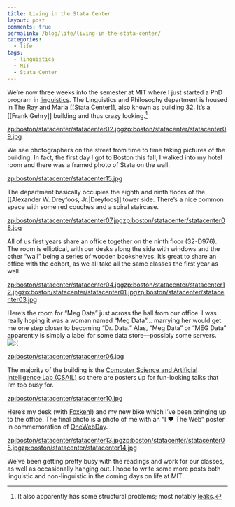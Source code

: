 ```yaml
---
title: Living in the Stata Center
layout: post
comments: true
permalink: /blog/life/living-in-the-stata-center/
categories:
  - life
tags:
  - linguistics
  - MIT
  - Stata Center
---
```

We&#8217;re now three weeks into the semester at MIT where I just started a PhD program in [linguistics][1]. The Linguistics and Philosophy department is housed in The Ray and Maria [[Stata Center]], also known as building 32. It&#8217;s a [[Frank Gehry]] building and thus crazy looking.[^1]

<zp:boston/statacenter/statacenter02.jpg><zp:boston/statacenter/statacenter09.jpg>

<!--more--> We see photographers on the street from time to time taking pictures of the building. In fact, the first day I got to Boston this fall, I walked into my hotel room and there was a framed photo of Stata on the wall.

<zp:boston/statacenter/statacenter15.jpg>

The department basically occupies the eighth and ninth floors of the [[Alexander W. Dreyfoos, Jr.|Dreyfoos]] tower side. There&#8217;s a nice common space with some red couches and a spiral staircase.

<zp:boston/statacenter/statacenter07.jpg><zp:boston/statacenter/statacenter08.jpg>

All of us first years share an office together on the ninth floor (32-D976). The room is elliptical, with our desks along the side with windows and the other &#8220;wall&#8221; being a series of wooden bookshelves. It&#8217;s great to share an office with the cohort, as we all take all the same classes the first year as well.

<zp:boston/statacenter/statacenter04.jpg><zp:boston/statacenter/statacenter12.jpg><zp:boston/statacenter/statacenter01.jpg><zp:boston/statacenter/statacenter03.jpg>

Here&#8217;s the room for &#8220;Meg Data&#8221; just across the hall from our office. I was really hoping it was a woman named &#8220;Meg Data&#8221;&#8230; marrying her would get me one step closer to becoming &#8220;Dr. Data.&#8221; Alas, &#8220;Meg Data&#8221; or &#8220;MEG Data&#8221; apparently is simply a label for some data store—possibly some servers. <img src="http://mitcho.com/blog/wp-includes/images/smilies/icon_sad.gif" alt=":(" class="wp-smiley" />

<zp:boston/statacenter/statacenter06.jpg>

The majority of the building is the [Computer Science and Artificial Intelligence Lab (CSAIL)][2] so there are posters up for fun-looking talks that I&#8217;m too busy for.

<zp:boston/statacenter/statacenter10.jpg>

Here&#8217;s my desk (with [Foxkeh][3]!) and my new bike which I&#8217;ve been bringing up to the office. The final photo is a photo of me with an &#8220;I ♥ The Web&#8221; poster in commemoration of [OneWebDay][4].

<zp:boston/statacenter/statacenter13.jpg><zp:boston/statacenter/statacenter05.jpg><zp:boston/statacenter/statacenter14.jpg>

We&#8217;ve been getting pretty busy with the readings and work for our classes, as well as occasionally hanging out. I hope to write some more posts both linguistic and non-linguistic in the coming days on life at MIT.

[^1]:    
    It also apparently has some structural problems; most notably [leaks][5].

 [1]: http://web.mit.edu/linguistics/
 [2]: http://www.csail.mit.edu/
 [3]: http://foxkeh.jp
 [4]: http://mozilla.org/onewebday
 [5]: http://tig.csail.mit.edu/leaks.pdf